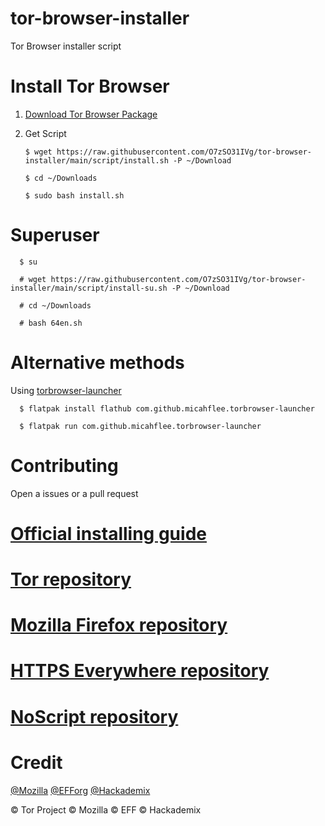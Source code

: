 # tor-browser-installer
Tor Browser installer script
# Install Tor Browser
1. [Download Tor Browser Package](https://www.torproject.org/download/languages/)
2. Get Script

       $ wget https://raw.githubusercontent.com/O7zSO31IVg/tor-browser-installer/main/script/install.sh -P ~/Download
 
       $ cd ~/Downloads

       $ sudo bash install.sh
      
# Superuser

      $ su

      # wget https://raw.githubusercontent.com/O7zSO31IVg/tor-browser-installer/main/script/install-su.sh -P ~/Download
 
      # cd ~/Downloads

      # bash 64en.sh
# Alternative methods
Using [torbrowser-launcher](https://github.com/micahflee/torbrowser-launcher)

      $ flatpak install flathub com.github.micahflee.torbrowser-launcher

      $ flatpak run com.github.micahflee.torbrowser-launcher

# Contributing
Open a issues or a pull request
# [Official installing guide](https://tb-manual.torproject.org/installation/)
# [Tor repository](https://gitweb.torproject.org/tor.git)
# [Mozilla Firefox repository](https://hg.mozilla.org/mozilla-central/)
# [HTTPS Everywhere repository](https://github.com/EFForg/https-everywhere/)
# [NoScript repository](https://github.com/hackademix/noscript)
# Credit
[@Mozilla](https://github.com/mozilla/) [@EFForg](https://github.com/EFForg) [@Hackademix](https://github.com/hackademix)


© Tor Project © Mozilla © EFF © Hackademix
